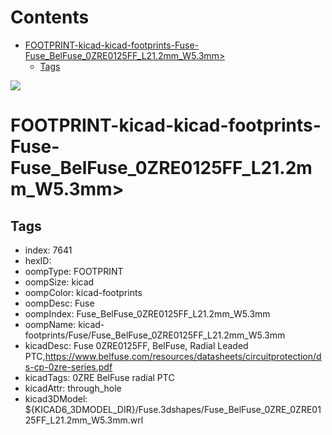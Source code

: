 



Contents
========

* [FOOTPRINT-kicad-kicad-footprints-Fuse-Fuse_BelFuse_0ZRE0125FF_L21.2mm_W5.3mm>](#footprint-kicad-kicad-footprints-fuse-fuse_belfuse_0zre0125ff_l212mm_w53mm)
	* [Tags](#tags)
  
![][im]
# FOOTPRINT-kicad-kicad-footprints-Fuse-Fuse_BelFuse_0ZRE0125FF_L21.2mm_W5.3mm>

## Tags

- index: 7641
- hexID: 
- oompType: FOOTPRINT
- oompSize: kicad
- oompColor: kicad-footprints
- oompDesc: Fuse
- oompIndex: Fuse_BelFuse_0ZRE0125FF_L21.2mm_W5.3mm
- oompName: kicad-footprints/Fuse/Fuse_BelFuse_0ZRE0125FF_L21.2mm_W5.3mm
- kicadDesc: Fuse 0ZRE0125FF, BelFuse, Radial Leaded PTC,https://www.belfuse.com/resources/datasheets/circuitprotection/ds-cp-0zre-series.pdf
- kicadTags: 0ZRE BelFuse radial PTC
- kicadAttr: through_hole
- kicad3DModel: ${KICAD6_3DMODEL_DIR}/Fuse.3dshapes/Fuse_BelFuse_0ZRE_0ZRE0125FF_L21.2mm_W5.3mm.wrl



[im]: image.png
